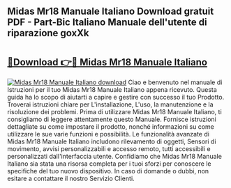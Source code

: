 ## Midas Mr18 Manuale Italiano Download gratuit PDF - Part-Bic Italiano Manuale dell'utente di riparazione goxXk

# <h2><a href="http://dfcyzi.blite.top/?on=Midas+Mr18+Manuale+Italiano">🔗Download 👉🔴 Midas Mr18 Manuale Italiano</a></h2>

[![Midas Mr18 Manuale Italiano download](https://i.imgur.com/lujVjoI.png)](http://dfcyzi.blite.top/?on=Midas+Mr18+Manuale+Italiano)
Ciao e benvenuto nel manuale di Istruzioni per il tuo Midas Mr18 Manuale Italiano appena ricevuto. Questa guida ha lo scopo di aiutarti a capire e gestire con successo il tuo Prodotto. Troverai istruzioni chiare per L'installazione, L'uso, la manutenzione e la risoluzione dei problemi. Prima di utilizzare Midas Mr18 Manuale Italiano, ti consigliamo di leggere attentamente questo Manuale. Fornisce istruzioni dettagliate su come impostare il prodotto, nonché informazioni su come utilizzare le sue varie funzioni e possibilità. Le funzionalità avanzate di Midas Mr18 Manuale Italiano includono rilevamento di oggetti, Sensori di movimento, avvisi personalizzabili e accesso remoto, tutti accessibili e personalizzati dall'interfaccia utente. Confidiamo che Midas Mr18 Manuale Italiano sia stata una risorsa completa per i tuoi sforzi per conoscere le specifiche del tuo nuovo dispositivo. In caso di domande o dubbi, non esitare a contattare il nostro Servizio Clienti.
